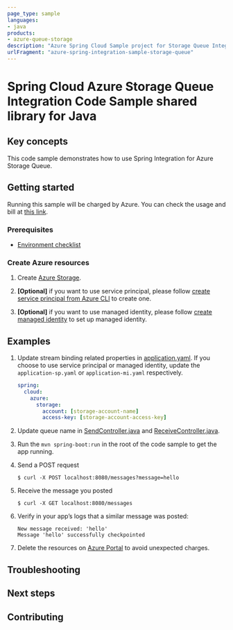 ```yaml
---
page_type: sample
languages:
- java
products:
- azure-queue-storage
description: "Azure Spring Cloud Sample project for Storage Queue Integration client library"
urlFragment: "azure-spring-integration-sample-storage-queue"
---
```


# Spring Cloud Azure Storage Queue Integration Code Sample shared library for Java

## Key concepts

This code sample demonstrates how to use Spring Integration for Azure Storage Queue.

## Getting started

Running this sample will be charged by Azure. You can check the usage and bill at
[this link][azure-account].

### Prerequisites
- [Environment checklist][environment_checklist]

### Create Azure resources

1.  Create [Azure Storage][create-azure-storage]. 
    
1.  **[Optional]** if you want to use service principal, please follow
    [create service principal from Azure CLI][create-sp-using-azure-cli] to create one.

1.  **[Optional]** if you want to use managed identity, please follow
    [create managed identity][create-managed-identity] to set up managed identity.

## Examples

1.  Update stream binding related properties in
    [application.yaml]. If you choose to use
    service principal or managed identity, update the `application-sp.yaml` or
    `application-mi.yaml` respectively.

    ```yaml
    spring:
      cloud:
        azure:
          storage:
            account: [storage-account-name]
            access-key: [storage-account-access-key]
    ```

2. Update queue name in 
   [SendController.java][send-controller] and
   [ReceiveController.java][receive-controller].

1.  Run the `mvn spring-boot:run` in the root of the code sample to get
    the app running.

1.  Send a POST request

        $ curl -X POST localhost:8080/messages?message=hello

1.  Receive the message you posted

        $ curl -X GET localhost:8080/messages

1.  Verify in your app’s logs that a similar message was posted:

        New message received: 'hello'
        Message 'hello' successfully checkpointed

1.  Delete the resources on [Azure Portal][azure-portal] to avoid unexpected charges.


## Troubleshooting

## Next steps

## Contributing

<!-- LINKS -->

[azure-account]: https://azure.microsoft.com/account/
[azure-portal]: https://ms.portal.azure.com/
[create-azure-storage]: https://docs.microsoft.com/azure/storage/
[create-managed-identity]: https://github.com/Azure-Samples/azure-spring-boot-samples/create-managed-identity.md
[create-sp-using-azure-cli]: https://github.com/Azure-Samples/azure-spring-boot-samples/create-sp-using-azure-cli.md
[environment_checklist]: https://github.com/Azure/azure-sdk-for-java/blob/main/sdk/spring/ENVIRONMENT_CHECKLIST.md#ready-to-run-checklist
[send-controller]: https://github.com/Azure-Samples/azure-spring-boot-samples/storage/azure-spring-integration-sample-storage-queue/src/main/java/com/azure/spring/sample/storage/queue/SendController.java
[receive-controller]: https://github.com/Azure-Samples/azure-spring-boot-samples/storage/azure-spring-integration-sample-storage-queue/src/main/java/com/azure/spring/sample/storage/queue/ReceiveController.java
[application.yaml]: https://github.com/Azure-Samples/azure-spring-boot-samples/storage/azure-spring-integration-sample-storage-queue/src/main/resources/application.yaml
